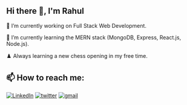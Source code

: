 ## Hi there 👋, I'm Rahul

🔭 I’m currently working on Full Stack Web Development.

🌱 I’m currently learning the MERN stack (MongoDB, Express, React.js, Node.js).

♟️ Always learning a new chess opening in my free time.

## 📫 How to reach me:

<!--[![instagram](https://img.icons8.com/color/48/000000/instagram-new.png)](https://www.instagram.com/rxhxlsxngh/)
[![facebook](https://img.icons8.com/color/48/000000/facebook-new.png)](https://www.facebook.com/profile.php?id=100056575987844)-->
[![LinkedIn](https://img.icons8.com/color/48/000000/linkedin.png)](https://www.linkedin.com/in/rahulsingh20/)
[![twitter](https://img.icons8.com/color/48/000000/twitter.png)](https://twitter.com/rhlxsngh)
[![gmail](https://img.icons8.com/color/48/000000/gmail-new.png)](mailto:rahulapril20@gmail.com)

<!--
**rahulsingh-20/rahulsingh-20** is a ✨ _special_ ✨ repository because its `README.md` (this file) appears on your GitHub profile.

Here are some ideas to get you started:

- 🔭 I’m currently working on ...
- 🌱 I’m currently learning ...
- 👯 I’m looking to collaborate on ...
- 🤔 I’m looking for help with ...
- 💬 Ask me about ...
- 📫 How to reach me: ...
- 😄 Pronouns: ...
- ⚡ Fun fact: ...
-->
